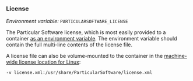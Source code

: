 ### License

_Environment variable:_ `PARTICULARSOFTWARE_LICENSE`

The Particular Software license, which is most easily provided to a container [as an environment variable](/nservicebus/licensing/#license-management-environment-variable). The environment variable should contain the full multi-line contents of the license file.

A license file can also be volume-mounted to the container in the [machine-wide license location for Linux](/nservicebus/licensing/#license-management-machine-wide-license-location):

```shell
-v license.xml:/usr/share/ParticularSoftware/license.xml
```
